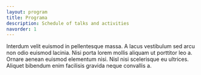 ```yaml
---
layout: program
title: Programa
description: Schedule of talks and activities
navorder: 1
---
```

Interdum velit euismod in pellentesque massa. A lacus vestibulum sed arcu non odio euismod lacinia. Nisi porta lorem mollis aliquam ut porttitor leo a. Ornare aenean euismod elementum nisi. Nisl nisi scelerisque eu ultrices. Aliquet bibendum enim facilisis gravida neque convallis a.